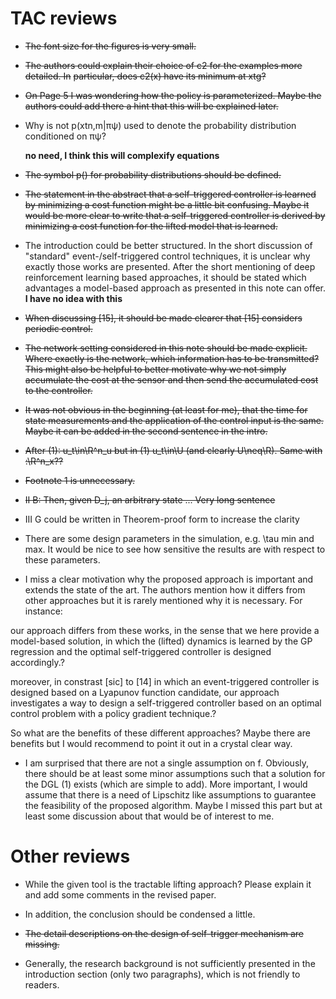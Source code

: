 # TAC reviews

- ~~The font size for the figures is very small.~~
- ~~The authors could explain their choice of c2 for the examples more detailed. In~~ ~~particular, does c2(x) have its minimum at xtg?~~
- ~~On Page 5 I was wondering how the policy is parameterized. Maybe the authors could add
there a hint that this will be explained later.~~
- Why is not p(xtn,m|πψ) used to denote the probability distribution conditioned on πψ?

  **no need, I think this will complexify equations**
- ~~The symbol p() for probability distributions should be defined.~~
- ~~The statement in the abstract that a self-triggered controller is learned by minimizing a cost function might be a little bit confusing. Maybe it would be more clear to write that a self-triggered controller is derived by minimizing a cost function for the lifted model that is learned.~~
- The introduction could be better structured. In the short discussion
of "standard" event-/self-triggered control techniques, it is unclear
why exactly those works are presented. After the short mentioning of
deep reinforcement learning based approaches, it should be stated which
advantages a model-based approach as presented in this note can offer.
 **I have no idea with this**
- ~~When discussing [15], it should be made clearer that [15] considers
periodic control.~~
- ~~The network setting considered in this note should be made explicit.
Where exactly is the network, which information has to be transmitted?
This might also be helpful to better motivate why we not simply
accumulate the cost at the sensor and then send the accumulated cost to
the controller.~~
- ~~It was not obvious in the beginning (at least for me), that the time
for state measurements and the application of the control input is the
same. Maybe it can be added in the second sentence in the intro.~~
- ~~After (1): u_t\in\R^n_u but in (1) u_t\in\U (and clearly U\neq\R).
Same with :\R^n_x??~~
- ~~Footnote 1 is unnecessary.~~
- ~~II B: Then, given D_j, an arbitrary state ... Very long sentence~~
- III G could be written in Theorem-proof form to increase the clarity
- There are some design parameters in the simulation, e.g. \tau min and
max. It would be nice to see how sensitive the results are with respect
to these parameters.

- I miss a clear motivation why the proposed approach is important and
extends the state of the art. The authors mention how it differs from
other approaches but it is rarely mentioned why it is necessary. For
instance: 

our approach differs from these works, in the sense that we here
provide a model-based solution, in which the (lifted) dynamics is
learned by the GP regression and the optimal self-triggered controller
is designed accordingly.?

moreover, in constrast [sic] to [14] in which an event-triggered
controller is designed based on a Lyapunov function candidate, our
approach investigates a way to design a self-triggered controller based
on an optimal control problem with a policy gradient technique.?

So what are the benefits of these different approaches? Maybe there are
benefits but I would recommend to point it out in a crystal clear way.

- I am surprised that there are not a single assumption on f.
Obviously, there should be at least some minor assumptions such that a
solution for the DGL (1) exists (which are simple to add). More
important, I would assume that there is a need of Lipschitz like
assumptions to guarantee the feasibility of the proposed algorithm.
Maybe I missed this part but at least some discussion about that would
be of interest to me.
# Other reviews

- While the given tool is the tractable lifting approach?  Please explain it and add some comments in the revised paper.

- In addition, the conclusion should be condensed a little.

- ~~The detail descriptions on the design of self-trigger mechanism are missing.~~

- Generally, the research background is not sufficiently presented in the introduction section (only two paragraphs), which is not friendly to readers.
